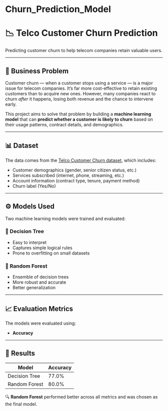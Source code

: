 # Churn_Prediction_Model

# 📉 Telco Customer Churn Prediction

Predicting customer churn to help telecom companies retain valuable users.

---

## 🧠 Business Problem

Customer churn — when a customer stops using a service — is a major issue for telecom companies. It’s far more cost-effective to retain existing customers than to acquire new ones. However, many companies react to churn *after* it happens, losing both revenue and the chance to intervene early.

This project aims to solve that problem by building a **machine learning model** that can **predict whether a customer is likely to churn** based on their usage patterns, contract details, and demographics.

---

## 📊 Dataset

The data comes from the [Telco Customer Churn dataset](https://www.kaggle.com/datasets/blastchar/telco-customer-churn), which includes:

- Customer demographics (gender, senior citizen status, etc.)
- Services subscribed (internet, phone, streaming, etc.)
- Account information (contract type, tenure, payment method)
- Churn label (Yes/No)

---

## ⚙️ Models Used

Two machine learning models were trained and evaluated:

### 🌲 Decision Tree
- Easy to interpret
- Captures simple logical rules
- Prone to overfitting on small datasets

### 🌳 Random Forest
- Ensemble of decision trees
- More robust and accurate
- Better generalization

---

## 📈 Evaluation Metrics

The models were evaluated using:

- **Accuracy**

---

## 🧪 Results

| Model           |Accuracy|
|----------------|----------|
| Decision Tree  | 77.0%    | 
| Random Forest  | 80.0%    | 

🔍 **Random Forest** performed better across all metrics and was chosen as the final model.




